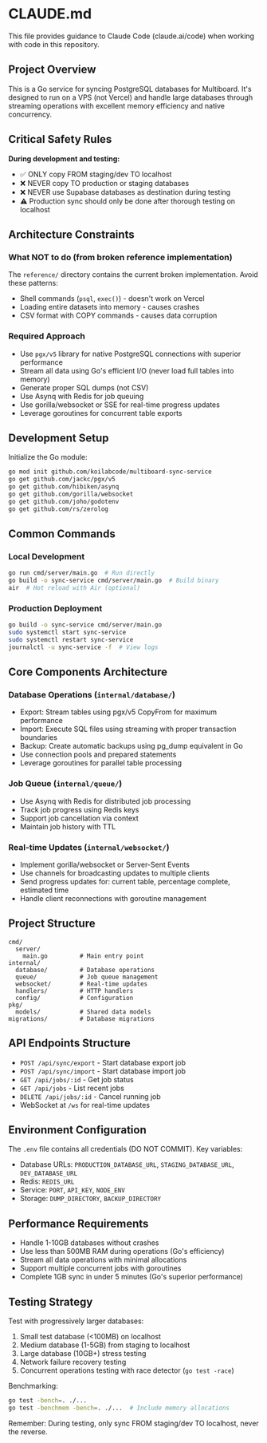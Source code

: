# CLAUDE.md

This file provides guidance to Claude Code (claude.ai/code) when working with code in this repository.

## Project Overview

This is a Go service for syncing PostgreSQL databases for Multiboard. It's designed to run on a VPS (not Vercel) and handle large databases through streaming operations with excellent memory efficiency and native concurrency.

## Critical Safety Rules

**During development and testing:**
- ✅ ONLY copy FROM staging/dev TO localhost
- ❌ NEVER copy TO production or staging databases
- ❌ NEVER use Supabase databases as destination during testing
- ⚠️ Production sync should only be done after thorough testing on localhost

## Architecture Constraints

### What NOT to do (from broken reference implementation)
The `reference/` directory contains the current broken implementation. Avoid these patterns:
- Shell commands (`psql`, `exec()`) - doesn't work on Vercel
- Loading entire datasets into memory - causes crashes
- CSV format with COPY commands - causes data corruption

### Required Approach
- Use `pgx/v5` library for native PostgreSQL connections with superior performance
- Stream all data using Go's efficient I/O (never load full tables into memory)
- Generate proper SQL dumps (not CSV)
- Use Asynq with Redis for job queuing
- Use gorilla/websocket or SSE for real-time progress updates
- Leverage goroutines for concurrent table exports

## Development Setup

Initialize the Go module:
```bash
go mod init github.com/koilabcode/multiboard-sync-service
go get github.com/jackc/pgx/v5
go get github.com/hibiken/asynq
go get github.com/gorilla/websocket
go get github.com/joho/godotenv
go get github.com/rs/zerolog
```

## Common Commands

### Local Development
```bash
go run cmd/server/main.go  # Run directly
go build -o sync-service cmd/server/main.go  # Build binary
air  # Hot reload with Air (optional)
```

### Production Deployment
```bash
go build -o sync-service cmd/server/main.go
sudo systemctl start sync-service
sudo systemctl restart sync-service
journalctl -u sync-service -f  # View logs
```

## Core Components Architecture

### Database Operations (`internal/database/`)
- Export: Stream tables using pgx/v5 CopyFrom for maximum performance
- Import: Execute SQL files using streaming with proper transaction boundaries
- Backup: Create automatic backups using pg_dump equivalent in Go
- Use connection pools and prepared statements
- Leverage goroutines for parallel table processing

### Job Queue (`internal/queue/`)
- Use Asynq with Redis for distributed job processing
- Track job progress using Redis keys
- Support job cancellation via context
- Maintain job history with TTL

### Real-time Updates (`internal/websocket/`)
- Implement gorilla/websocket or Server-Sent Events
- Use channels for broadcasting updates to multiple clients
- Send progress updates for: current table, percentage complete, estimated time
- Handle client reconnections with goroutine management

## Project Structure

```
cmd/
  server/
    main.go         # Main entry point
internal/
  database/         # Database operations
  queue/            # Job queue management
  websocket/        # Real-time updates
  handlers/         # HTTP handlers
  config/           # Configuration
pkg/
  models/           # Shared data models
migrations/         # Database migrations
```

## API Endpoints Structure

- `POST /api/sync/export` - Start database export job
- `POST /api/sync/import` - Start database import job
- `GET /api/jobs/:id` - Get job status
- `GET /api/jobs` - List recent jobs
- `DELETE /api/jobs/:id` - Cancel running job
- WebSocket at `/ws` for real-time updates

## Environment Configuration

The `.env` file contains all credentials (DO NOT COMMIT). Key variables:
- Database URLs: `PRODUCTION_DATABASE_URL`, `STAGING_DATABASE_URL`, `DEV_DATABASE_URL`
- Redis: `REDIS_URL`
- Service: `PORT`, `API_KEY`, `NODE_ENV`
- Storage: `DUMP_DIRECTORY`, `BACKUP_DIRECTORY`

## Performance Requirements

- Handle 1-10GB databases without crashes
- Use less than 500MB RAM during operations (Go's efficiency)
- Stream all data operations with minimal allocations
- Support multiple concurrent jobs with goroutines
- Complete 1GB sync in under 5 minutes (Go's superior performance)

## Testing Strategy

Test with progressively larger databases:
1. Small test database (<100MB) on localhost
2. Medium database (1-5GB) from staging to localhost
3. Large database (10GB+) stress testing
4. Network failure recovery testing
5. Concurrent operations testing with race detector (`go test -race`)

Benchmarking:
```bash
go test -bench=. ./...
go test -benchmem -bench=. ./...  # Include memory allocations
```

Remember: During testing, only sync FROM staging/dev TO localhost, never the reverse.